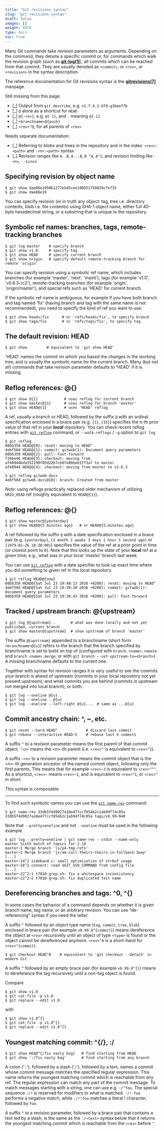 ```yaml
---
title: "Git revisions syntax"
slug: "git-revisions-syntax"
draft: false
images: []
weight: 9970
type: docs
toc: true
---
```


Many Git commands take revision parameters as arguments. Depending on the command, they denote a specific commit or, for commands which walk the revision graph (such as [**git-log(1)**][git-log]), all commits which can be reached from that commit. They are usually denoted as `<commit>`, or `<rev>`, or `<revision>` in the syntax description.

The reference documentation for Git revisions syntax is the [**gitrevisions(7)**][gitrevisions] manpage.

[git-log]: https://www.kernel.org/pub/software/scm/git/docs/git-log.html
[gitrevisions]: https://www.kernel.org/pub/software/scm/git/docs/gitrevisions.html


Still missing from this page:

- [_] Output from `git describe`, e.g. `v1.7.4.2-679-g3bee7fb`
- [_] `@` alone as a shortcut for `HEAD`
- [_] `@{-<n>}`, e.g. `@{-1}`, and `-` meaning `@{-1}`
- [_] `<branchname>@{push}`
- [_] `<rev>^@`, for all parents of `<rev>`

Needs separate documentation:

- [_] Referring to blobs and trees in the repository and in the index: `<rev>:<path>` and `:<n>:<path>` syntax
- [_] Revision ranges like `A..B`, `A...B`, `B ^A`, `A^1`, and revision limiting like `-<n>`, `--since`

## Specifying revision by object name
    $ git show dae86e1950b1277e545cee180551750029cfe735
    $ git show dae86e19

You can specify revision (or in truth any object: tag, tree i.e. directory contents, blob i.e. file contents) using SHA-1 object name, either full 40-byte hexadecimal string, or a substring that is unique to the repository.

## Symbolic ref names: branches, tags, remote-tracking branches
    $ git log master    # specify branch
    $ git show v1.0     # specify tag
    $ git show HEAD     # specify current branch
    $ git show origin   # specify default remote-tracking branch for remote 'origin'

You can specify revision using a symbolic ref name, which includes branches (for example 'master', 'next', 'maint'), tags (for example 'v1.0', 'v0.6.3-rc2'), remote-tracking branches (for example 'origin', 'origin/master'), and special refs such as 'HEAD' for current branch.

If the symbolic ref name is ambiguous, for example if you have both branch and tag named 'fix' (having branch and tag with the same name is not recommended), you need to specify the kind of ref you want to use:

    $ git show heads/fix      # or 'refs/heads/fix', to specify branch
    $ git show tags/fix       # or 'refs/tags/fix', to specify tag


## The default revision: HEAD
    $ git show         # equivalent to 'git show HEAD'

'HEAD' names the commit on which you based the changes in the working tree, and is usually the symbolic name for the current branch.  Many (but not all) commands that take revision parameter defaults to 'HEAD' if it is missing.

## Reflog references: <refname>@{<n>}
    $ git show @{1}            # uses reflog for current branch
    $ git show master@{1}      # uses reflog for branch 'master'
    $ git show HEAD@{1}        # uses 'HEAD' reflog

A ref, usually a branch or HEAD, followed by the suffix `@` with an ordinal specification enclosed in a brace pair (e.g. `{1}`, `{15}`) specifies the n-th prior value of that ref *in your **local** repository*.  You can check recent reflog entries with [`git reflog`][git-reflog] command, or `--walk-reflogs` / `-g` option to `git log`.

    $ git reflog
    08bb350 HEAD@{0}: reset: moving to HEAD^
    4ebf58d HEAD@{1}: commit: gitweb(1): Document query parameters
    08bb350 HEAD@{2}: pull: Fast-forward
    f34be46 HEAD@{3}: checkout: moving from af40944bda352190f05d22b7cb8fe88beb17f3a7 to master
    af40944 HEAD@{4}: checkout: moving from master to v2.6.3

    $ git reflog gitweb-docs
    4ebf58d gitweb-docs@{0}: branch: Created from master

*Note*: using reflogs practically replaced older mechanism of utilizing `ORIG_HEAD` ref (roughly equivalent to `HEAD@{1}`).

[git-reflog]: https://www.kernel.org/pub/software/scm/git/docs/git-reflog.html

## Reflog references: <refname>@{<date>}
    $ git show master@{yesterday}
    $ git show HEAD@{5 minutes ago}   # or HEAD@{5.minutes.ago}

A ref followed by the suffix `@` with a date specification enclosed in a brace pair (e.g. `{yesterday}`, `{1 month 2 weeks 3 days 1 hour 1 second ago}` or `{1979-02-26 18:30:00}`) specifies the value of the ref at a prior point in time (or closest point to it). Note that this looks up the state of your **local** ref at a given time; e.g., what was in your local *'master'* branch last week.

You can use [`git reflog`][git-reflog] with a date specifier to look up exact time where you did something to given ref in the local repository.

    $ git reflog HEAD@{now}
    08bb350 HEAD@{Sat Jul 23 19:48:13 2016 +0200}: reset: moving to HEAD^
    4ebf58d HEAD@{Sat Jul 23 19:39:20 2016 +0200}: commit: gitweb(1): Document query parameters
    08bb350 HEAD@{Sat Jul 23 19:26:43 2016 +0200}: pull: Fast-forward

[git-reflog]: https://www.kernel.org/pub/software/scm/git/docs/git-reflog.html

## Tracked / upstream branch: <branchname>@{upstream}
    $ git log @{upstream}..       # what was done locally and not yet published, current branch
    $ git show master@{upstream}  # show upstream of branch 'master'

The suffix `@{upstream}` appended to a branchname (short form `<branchname>@{u}`) refers to the branch that the branch specified by branchname is set to build on top of (configured with `branch.<name>.remote` and `branch.<name>.merge`, or with `git branch --set-upstream-to=<branch>`). A missing branchname defaults to the current one.

Together with syntax for revision ranges it is very useful to see the commits your branch is ahead of upstream (commits in your local repository not yet present upstream), and what commits you are behind (commits in upstream not merged into local branch), or both:

    $ git log --oneline @{u}..
    $ git log --oneline ..@{u}
    $ git log --oneline --left-right @{u}...  # same as ...@{u}

## Commit ancestry chain: <rev>^, <rev>~<n>, etc.
    $ git reset --hard HEAD^             # discard last commit
    $ git rebase --interactive HEAD~5    # rebase last 4 commits

A suffix `^` to a revision parameter means the first parent of that commit object. `^<n>` means the \<n>-th parent (i.e. `<rev>^` is equivalent to `<rev>^1`).

A suffix `~<n>` to a revision parameter means the commit object that is the \<n>-th generation ancestor of the named commit object, following only the first parents. This means that for example `<rev>~3` is equivalent to `<rev>^^^`.  As a shortcut, `<rev>~` means `<rev>~1`, and is equivalent to `<rev>^1`, or `<rev>^` in short.

This syntax is composable. 

-----

To find such symbolic names you can use the [`git name-rev`][git-name-rev] command:

    $ git name-rev 33db5f4d9027a10e477ccf054b2c1ab94f74c85a
    33db5f4d9027a10e477ccf054b2c1ab94f74c85a tags/v0.99~940

Note that `--pretty=oneline` and not `--oneline` must be used in the following example

    $ git log --pretty=oneline | git name-rev --stdin --name-only
    master Sixth batch of topics for 2.10
    master~1 Merge branch 'ls/p4-tmp-refs'
    master~2 Merge branch 'js/am-call-theirs-theirs-in-fallback-3way'
    [...]
    master~14^2 sideband.c: small optimization of strbuf usage
    master~16^2 connect: read $GIT_SSH_COMMAND from config file
    [...]
    master~22^2~1 t7810-grep.sh: fix a whitespace inconsistency
    master~22^2~2 t7810-grep.sh: fix duplicated test name


[git-name-rev]: https://www.kernel.org/pub/software/scm/git/docs/git-name-rev.html

## Dereferencing branches and tags: <rev>^0, <rev>^{<type>}
In some cases the behavior of a command depends on whether it is given branch name, tag name, or an arbitrary revision. You can use "de-referencing" syntax if you need the latter.

A suffix `^` followed by an object type name (`tag`, `commit`, `tree`, `blob`) enclosed in brace pair (for example `v0.99.8^{commit}`) means dereference the object at `<rev>` recursively until an object of type `<type>` is found or the object cannot be dereferenced anymore.  `<rev>^0` is a short-hand for `<rev>^{commit}`.

    $ git checkout HEAD^0    # equivalent to 'git checkout --detach' in modern Git

A suffix `^` followed by an empty brace pair (for example `v0.99.8^{}`) means to dereference the tag recursively until a non-tag object is found.

Compare

    $ git show v1.0
    $ git cat-file -p v1.0
    $ git replace --edit v1.0

with

    $ git show v1.0^{}
    $ git cat-file -p v1.0^{}
    $ git replace --edit v1.0^{}

## Youngest matching commit: <rev>^{/<text>}, :/<text>
    $ git show HEAD^{/fix nasty bug}   # find starting from HEAD
    $ git show ':/fix nasty bug'       # find starting from any branch

A colon ('`:`'), followed by a slash ('`/`'), followed by a text, names a commit whose commit message matches the specified regular expression. This name returns the youngest matching commit which is reachable from *any* ref. The regular expression can match any part of the commit message. To match messages starting with a string, one can use e.g. `:/^foo`. The special sequence `:/!` is reserved for modifiers to what is matched. `:/!-foo` performs a negative match, while `:/!!foo` matches a literal ! character, followed by `foo`.

A suffix `^` to a revision parameter, followed by a brace pair that contains a text led by a slash, is the same as the `:/<text>` syntax below that it returns the youngest matching commit which is reachable from the `<rev>` before `^`.

